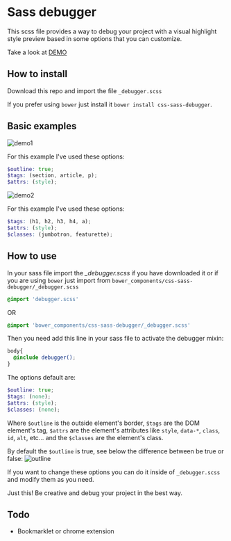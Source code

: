 # Sass debugger

This scss file provides a way to debug your project with a visual highlight style preview based in some options that you can customize.

Take a look at <a href="http://jotavejv.github.io/sass-debugger/" target="_blank">DEMO</a>


## How to install
Download this repo and import the file `_debugger.scss`

If you prefer using `bower` just install it `bower install css-sass-debugger`.

## Basic examples
![demo1](https://github.com/jotavejv/css-sass-debugger/blob/master/demo1.gif "A List Apart")

For this example I've used these options:
```scss
$outline: true;
$tags: (section, article, p);
$attrs: (style);
```

![demo2](https://github.com/jotavejv/css-sass-debugger/blob/master/demo2.gif "Github")

For this example I've used these options:
```scss
$tags: (h1, h2, h3, h4, a);
$attrs: (style);
$classes: (jumbotron, featurette);
```

## How to use
In your sass file import the *_debugger.scss* if you have downloaded it or if you are using `bower` just import from `bower_components/css-sass-debugger/_debugger.scss`

```scss
@import 'debugger.scss'
```
OR
```scss
@import 'bower_components/css-sass-debugger/_debugger.scss'
```

Then you need add this line in your sass file to activate the debugger mixin:
```scss
body{
  @include debugger();
}
```
The options default are:
```scss
$outline: true;
$tags: (none);
$attrs: (style);
$classes: (none);
```
Where `$outline` is the outside element's border, `$tags` are the DOM element's tag, `$attrs` are the element's attributes like `style`, `data-*`, `class`, `id`, `alt`, etc... and the `$classes` are the element's class.

By default the `$outline` is true, see below the difference between be true or false:
![outline](https://github.com/jotavejv/css-sass-debugger/blob/master/outline.png "Outline option")

If you want to change these options you can do it inside of `_debugger.scss` and modify them as you need.

Just this! Be creative and debug your project in the best way.

## Todo
- Bookmarklet or chrome extension


